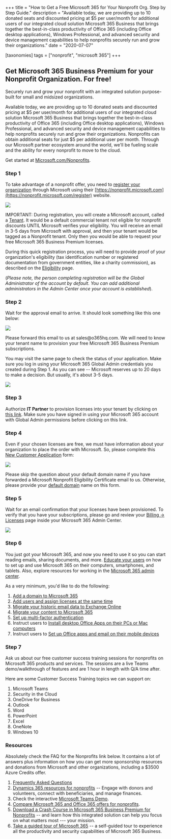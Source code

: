 +++
title = "How to Get a Free Microsoft 365 for Your Nonprofit Org. Step by Step Guide."
description = "Available today, we are providing up to 10 donated seats and discounted pricing at $5 per user/month for additional users of our integrated cloud solution Microsoft 365 Business that brings together the best-in-class productivity of Office 365 (including Office desktop applications), Windows Professional, and advanced security and device management capabilities to help nonprofits securely run and grow their organizations."
date = "2020-07-07"

[taxonomies]
tags = ["nonprofit", "microsoft 365"]
+++

## Get Microsoft 365 Business Premium for your Nonprofit Organization. For free!

Securely run and grow your nonprofit with an integrated solution
purpose-built for small and midsized organizations.

Available today, we are providing up to 10 donated seats and discounted
pricing at \$5 per user/month for additional users of our integrated
cloud solution Microsoft 365 Business that brings together the
best-in-class productivity of Office 365 (including Office desktop
applications), Windows Professional, and advanced security and device
management capabilities to help nonprofits securely run and grow their
organizations. Nonprofits can obtain additional seats for just \$5 per
additional user per month. Through our Microsoft partner ecosystem
around the world, we'll be fueling scale and the ability for every
nonprofit to move to the cloud.

Get started at
[Microsoft.com/Nonprofits](https://www.microsoft.com/en-us/Nonprofits).

### Step 1

To take advantage of a nonprofit offer, you need to [register your
organization](https://nonprofit.microsoft.com/register) through
Microsoft using their
[https://nonprofit.microsoft.com](https://nonprofit.microsoft.com/register)
website.

![](https://o365hq.com/images/781.png)

IMPORTANT: During registration, you will create a Microsoft account,
called a
[Tenant](https://o365hq.com/faq/what-is-office-365-or-azure-ad-tenant).
It would be a default commercial tenant not eligible for nonprofit
discounts UNTIL Microsoft verifies your eligibility. You will receive an
email in 3-5 days from Microsoft with approval, and then your tenant
would be tagged as a Nonprofit tenant. Only then you would be able to
request your free Microsoft 365 Business Premium licenses.

During this quick registration process, you will need to provide proof
of your organization's eligibility (tax identification number or
registered documentation from government entities, like a charity
commission), as described on the
[Eligibility](https://www.microsoft.com/en-us/nonprofits/eligibility)
page.

(*Please note, the person completing registration will be the Global
Administrator of the account by default. You can add additional
administrators in the Admin Center once your account is established*).

### Step 2

Wait for the approval email to arrive. It should look something like
this one below:

![](https://o365hq.com/images/779.png)

Please forward this email to us at sales\@o365hq.com. We will need to
know your tenant name to provision your free Microsoft 365 Business
Premium subscriptions.

You may visit the same page to check the status of your application.
Make sure you log in using your Microsoft 365 Global Admin credentials you
created during Step 1. As you can see -- Microsoft reserves up to 20
days to make a decision. But usually, it's about 3-5 days.

![](https://o365hq.com/images/780.png)

### Step 3

Authorize **IT Partner** to provision licenses into your tenant by
clicking on [this
link](https://admin.microsoft.com/Adminportal/Home?invType=IndirectResellerRelationship&partnerId=4ed6ea8d-6f86-411d-b7e0-37401bdb9b68&msppId=4100178&indirectCSPId=d5c77776-8b4c-4ceb-81da-566aba9c59c5&DAP=true#/BillingAccounts/partner-invitation).
Make sure you have signed in using your Microsoft 365 account with Global
Admin permissions before clicking on this link.

### Step 4

Even if your chosen licenses are free, we must have information about your
organization to place the order with Microsoft. So, please complete this
[New Customer Application](https://forms.office.com/Pages/ResponsePage.aspx?id=jerWToZvHUG34DdAG9ubaGbNn0XlEsdGmwZuhYBTb1tUQkMwMzdVSDdZOUgzQUgzWTVPQUVMMzFZNi4u)
form:

[![](https://o365hq.com/img/msforms.png)](https://forms.office.com/Pages/ResponsePage.aspx?id=jerWToZvHUG34DdAG9ubaGbNn0XlEsdGmwZuhYBTb1tUQkMwMzdVSDdZOUgzQUgzWTVPQUVMMzFZNi4u)

Please skip the question about your default domain name if you have
forwarded a Microsoft Nonprofit Eligibility Certificate email to us.
Otherwise, please provide your [default
domain](https://o365hq.com/faq/how-to-find-our-your-office-365-default-domain-name)
name on this form.

### Step 5

Wait for an email confirmation that your licenses have been provisioned.
To verify that you have your subscriptions, please go and review your
[Billing -\>
Licenses](https://admin.microsoft.com/Adminportal/Home?source=applauncher#/licenses)
page inside your Microsoft 365 Admin Center.

![](https://o365hq.com/images/788.png)

### Step 6

You just got your Microsoft 365, and now you need to use it so you can
start reading emails, sharing documents, and more. [Educate your
users](https://docs.microsoft.com/en-us/microsoft-365/admin/admin-overview/get-started-with-office-365)
on how to set up and use Microsoft 365 on their computers, smartphones,
and tablets. Also, explore resources for working in the [Microsoft 365
admin center](https://docs.microsoft.com/en-us/microsoft-365/admin/).

As a very minimum, you'd like to do the following:

1.  [Add a domain to Microsoft
    365](https://docs.microsoft.com/en-us/microsoft-365/admin/setup/add-domain?view=o365-worldwide)
2.  [Add users and assign licenses at the same
    time](https://docs.microsoft.com/en-us/microsoft-365/admin/add-users/add-users?view=o365-worldwide)
3.  [Migrate your historic email data to Exchange
    Online](https://docs.microsoft.com/en-us/exchange/mailbox-migration/mailbox-migration)
4.  [Migrate your content to Microsoft
    365](https://docs.microsoft.com/en-us/sharepointmigration/migrate-to-sharepoint-online)
5.  [Set up multi-factor
    authentication](https://docs.microsoft.com/en-us/microsoft-365/admin/security-and-compliance/set-up-multi-factor-authentication?view=o365-worldwide)
6.  Instruct users to [Install desktop Office Apps on their PCs or Mac
    computers](https://support.microsoft.com/en-us/office/download-and-install-or-reinstall-microsoft-365-or-office-2019-on-a-pc-or-mac-4414eaaf-0478-48be-9c42-23adc4716658)
7.  Instruct users to [Set up Office apps and email on their mobile
    devices](https://support.microsoft.com/en-us/office/set-up-office-apps-and-email-on-a-mobile-device-7dabb6cb-0046-40b6-81fe-767e0b1f014f)

### Step 7

Ask us about our free customer success training sessions for nonprofits
on Microsoft 365 products and services. The sessions are a live Teams
demo/walkthrough of features and are 1 hour in length with Q/A time
after.

Here are some Customer Success Training topics we can support on:

1.  Microsoft Teams
2.  Security in the Cloud
3.  OneDrive for Business
4.  Outlook
5.  Word
6.  PowerPoint
7.  Excel
8.  OneNote
9.  Windows 10

### Resources

Absolutely check the FAQ for the Nonprofits link below. It contains a
lot of answers plus information on how you can get more sponsorship
resources and donations from Microsoft and other organizations,
including a \$3500 Azure Credits offer.

1.  [Frequently Asked
    Questions](https://www.microsoft.com/en-us/nonprofits/faq)
2.  [Dynamics 365 resources for
    nonprofits](https://www.microsoft.com/en-us/nonprofits/dynamics-365?activetab=pivot1%3aprimaryr3)
    -- Engage with donors and volunteers, connect with beneficiaries,
    and manage finances.
3.  Check the interactive [Microsoft Teams
    Demo](https://teamsdemo.office.com/).
4.  [Compare Microsoft 365 and Office 365 offers for
    nonprofits](https://www.microsoft.com/en-us/microsoft-365/nonprofit/office-365-nonprofit-plans-and-pricing).
5.  [Download a Crash Course in Microsoft 365 Business Premium for
    Nonprofits](https://aka.ms/Crash_Course_Microsoft_365_Nonprofit_eBook)
    -- and learn how this integrated solution can help you focus on what
    matters most --- your mission.
6.  [Take a guided tour of Microsoft
    365](https://www.microsoft.com/en-us/nonprofits/microsoft-365) -- a
    self-guided tour to experience all the productivity and security
    capabilities of Microsoft 365 Business.
